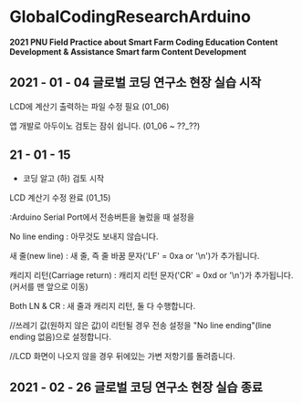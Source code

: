 # GlobalCodingResearchArduino

__2021 PNU Field Practice about Smart Farm Coding Education Content Development & Assistance Smart farm Content Development__

## 2021 - 01 - 04 글로벌 코딩 연구소 현장 실습 시작

LCD에 계산기 출력하는 파일 수정 필요 (01_06)

앱 개발로 아두이노 검토는 잠쉬 쉽니다. (01_06 ~ ??_??) 

21 - 01 - 15
------------

- 코딩 알고 (하) 검토 시작

LCD 계산기 수정 완료 (01_15)

 :Arduino Serial Port에서 전송버튼을 눌렀을 때 설정을
 
  No line ending : 아무것도 보내지 않습니다.
  
  새 줄(new line) : 새 줄, 즉 줄 바꿈 문자('LF' = 0xa or '\n')가 추가됩니다.
  
  캐리지 리턴(Carriage return) : 캐리지 리턴 문자('CR' = 0xd or '\n')가 추가됩니다. (커서를 맨 앞으로 이동)
  
  Both LN & CR : 새 줄과 캐리지 리턴, 둘 다 수행합니다.


//쓰레기 값(원하지 않은 값)이 리턴될 경우 전송 설정을 "No line ending"(line ending 없음)으로 설정합니다.

//LCD 화면이 나오지 않을 경우 뒤에있는 가변 저항기를 돌려줍니다.


## 2021 - 02 - 26 글로벌 코딩 연구소 현장 실습 종료
